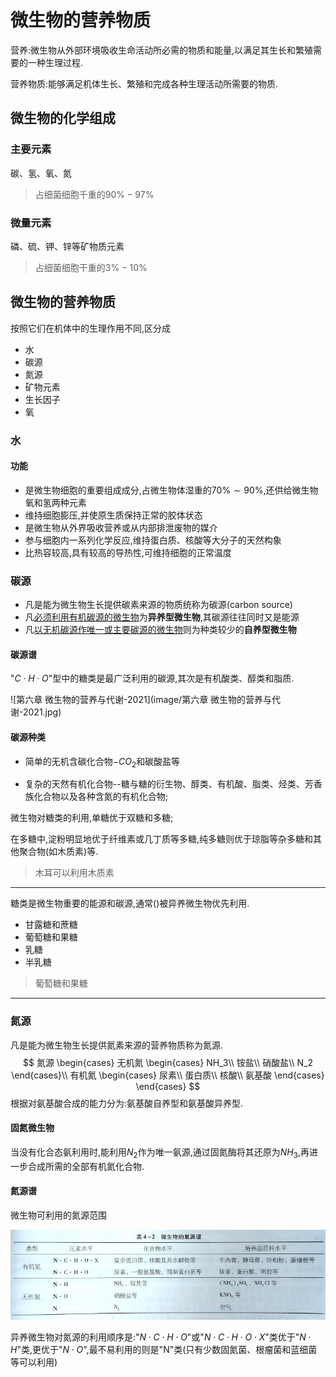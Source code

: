 # 微生物的营养物质

营养:微生物从外部环境吸收生命活动所必需的物质和能量,以满足其生长和繁殖需要的一种生理过程.

营养物质:能够满足机体生长、繁殖和完成各种生理活动所需要的物质.

## 微生物的化学组成

### 主要元素

碳、氢、氧、氮

>   占细菌细胞千重的$90\%-97\%$

### 微量元素

磷、硫、钾、锌等矿物质元素

>   占细菌细胞干重的$3\%-10\%$

## 微生物的营养物质

按照它们在机体中的生理作用不同,区分成

+   水
+   碳源
+   氮源
+   矿物元素
+   生长因子
+   氧

### 水

#### 功能

+   是微生物细胞的重要组成成分,占微生物体湿重的$70\%\sim90\%$,还供给微生物氧和氢两种元素
+   维持细胞膨压,并使原生质保持正常的胶体状态
+   是微生物从外界吸收营养或从内部排泄废物的媒介
+   参与细胞内一系列化学反应,维持蛋白质、核酸等大分子的天然构象
+   比热容较高,具有较高的导热性,可维持细胞的正常温度

### 碳源

+   凡是能为微生物生长提供碳素来源的物质统称为碳源(carbon source)
+   凡<u>必须利用有机碳源的微生物</u>为**异养型微生物**,其碳源往往同时又是能源
+   凡<u>以无机碳源作唯一或主要碳源的微生物</u>则为种类较少的**自养型微生物**

#### 碳源谱

"$C\cdot H\cdot O$"型中的糖类是最广泛利用的碳源,其次是有机酸类、醇类和脂质.

![第六章 微生物的营养与代谢-2021](image/第六章 微生物的营养与代谢-2021.jpg)

#### 碳源种类

+   简单的无机含碳化合物$-CO_2$和碳酸盐等

+   复杂的天然有机化合物--糖与糖的衍生物、醇类、有机酸、脂类、烃类、芳香族化合物以及各种含氮的有机化合物;

微生物对糖类的利用,单糖优于双糖和多糖;

在多糖中,淀粉明显地优于纤维素或几丁质等多糖,纯多糖则优于琼脂等杂多糖和其他聚合物(如木质素)等.

>   木耳可以利用木质素

---

糖类是微生物重要的能源和碳源,通常()被异养微生物优先利用.

+   甘露糖和蔗糖
+   葡萄糖和果糖
+   乳糖
+   半乳糖

>   葡萄糖和果糖

---

### 氮源

凡是能为微生物生长提供氮素来源的营养物质称为氮源.
$$
氮源
\begin{cases}
	无机氮
	\begin{cases}
		NH_3\\
		铵盐\\
		硝酸盐\\
		N_2
	\end{cases}\\
	有机氮
    \begin{cases}
    	尿素\\
    	蛋白质\\
    	核酸\\
    	氨基酸
	\end{cases}
\end{cases}
$$
根据对氨基酸合成的能力分为:氨基酸自养型和氨基酸异养型.

#### 固氮微生物

当没有化合态氨利用时,能利用$N_2$作为唯一氨源,通过固氮酶将其还原为$NH_3$,再进一步合成所需的全部有机氮化合物.

#### 氮源谱

微生物可利用的氮源范围

![image-20210611151432106](image/image-20210611151432106.png)

异养微生物对氮源的利用顺序是:"$N\cdot C\cdot H\cdot O$"或"$N\cdot C\cdot H\cdot O\cdot X$"类优于"$N\cdot H$"类,更优于"$N\cdot O$",最不易利用的则是"N"类(只有少数固氮菌、根瘤菌和蓝细菌等可以利用)

